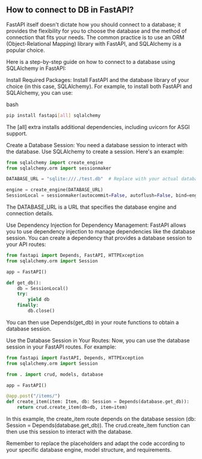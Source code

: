 ## How to connect to DB in FastAPI?

FastAPI itself doesn't dictate how you should connect to a database; it provides the flexibility for you to choose the database and the method of connection that fits your needs. The common practice is to use an ORM (Object-Relational Mapping) library with FastAPI, and SQLAlchemy is a popular choice.

Here is a step-by-step guide on how to connect to a database using SQLAlchemy in FastAPI:

Install Required Packages:
Install FastAPI and the database library of your choice (in this case, SQLAlchemy). For example, to install both FastAPI and SQLAlchemy, you can use:

bash

```bash
pip install fastapi[all] sqlalchemy
```

The [all] extra installs additional dependencies, including uvicorn for ASGI support.

Create a Database Session:
You need a database session to interact with the database. Use SQLAlchemy to create a session. Here's an example:


```python
from sqlalchemy import create_engine
from sqlalchemy.orm import sessionmaker

DATABASE_URL = "sqlite:///./test.db"  # Replace with your actual database URL

engine = create_engine(DATABASE_URL)
SessionLocal = sessionmaker(autocommit=False, autoflush=False, bind=engine)
```

The DATABASE_URL is a URL that specifies the database engine and connection details.

Use Dependency Injection for Dependency Management:
FastAPI allows you to use dependency injection to manage dependencies like the database session. You can create a dependency that provides a database session to your API routes:

```python
from fastapi import Depends, FastAPI, HTTPException
from sqlalchemy.orm import Session

app = FastAPI()

def get_db():
    db = SessionLocal()
    try:
        yield db
    finally:
        db.close()
```

You can then use Depends(get_db) in your route functions to obtain a database session.

Use the Database Session in Your Routes:
Now, you can use the database session in your FastAPI routes. For example:

```python
from fastapi import FastAPI, Depends, HTTPException
from sqlalchemy.orm import Session

from . import crud, models, database

app = FastAPI()

@app.post("/items/")
def create_item(item: Item, db: Session = Depends(database.get_db)):
    return crud.create_item(db=db, item=item)
```

In this example, the create_item route depends on the database session (db: Session = Depends(database.get_db)). The crud.create_item function can then use this session to interact with the database.

Remember to replace the placeholders and adapt the code according to your specific database engine, model structure, and requirements.